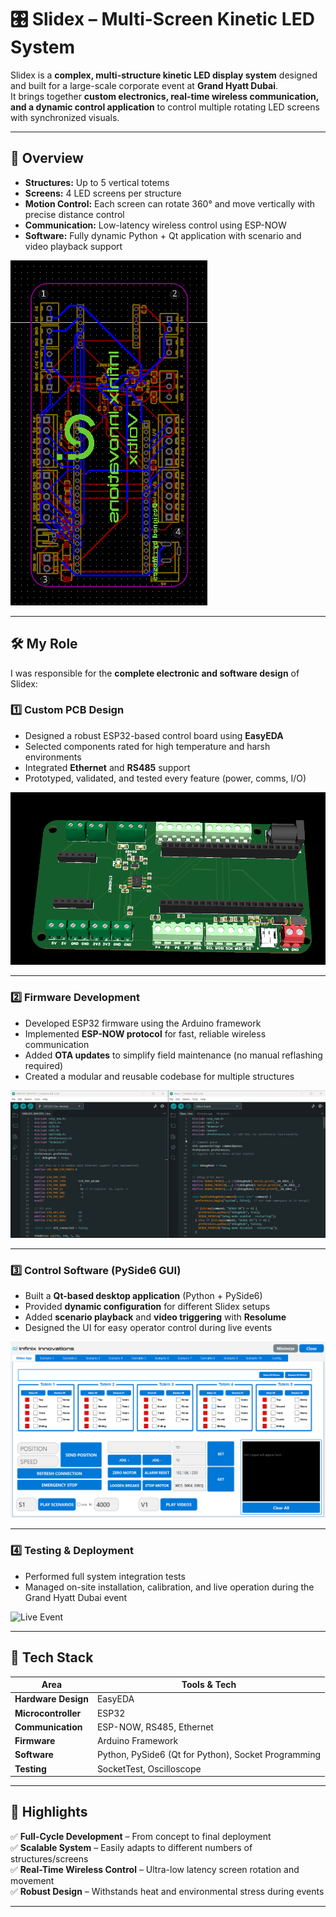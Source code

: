 # 🎛️ Slidex – Multi-Screen Kinetic LED System

Slidex is a **complex, multi-structure kinetic LED display system** designed and built for a large-scale corporate event at **Grand Hyatt Dubai**.  
It brings together **custom electronics, real-time wireless communication, and a dynamic control application** to control multiple rotating LED screens with synchronized visuals.

---

## 📖 Overview

- **Structures:** Up to 5 vertical totems  
- **Screens:** 4 LED screens per structure  
- **Motion Control:** Each screen can rotate 360° and move vertically with precise distance control  
- **Communication:** Low-latency wireless control using ESP-NOW  
- **Software:** Fully dynamic Python + Qt application with scenario and video playback support  

![System Overview](https://github.com/Mozetoo/Files/blob/main/brand-assets/Slidex/1.png)

---

## 🛠️ My Role

I was responsible for the **complete electronic and software design** of Slidex:

### 1️⃣ Custom PCB Design
- Designed a robust ESP32-based control board using **EasyEDA**
- Selected components rated for high temperature and harsh environments
- Integrated **Ethernet** and **RS485** support
- Prototyped, validated, and tested every feature (power, comms, I/O)

![PCB Design](https://github.com/Mozetoo/Files/blob/main/brand-assets/Slidex/2.png)

---

### 2️⃣ Firmware Development
- Developed ESP32 firmware using the Arduino framework
- Implemented **ESP-NOW protocol** for fast, reliable wireless communication
- Added **OTA updates** to simplify field maintenance (no manual reflashing required)
- Created a modular and reusable codebase for multiple structures

![Firmware Flow](https://github.com/Mozetoo/Files/blob/main/brand-assets/Slidex/firm.png)

---

### 3️⃣ Control Software (PySide6 GUI)
- Built a **Qt-based desktop application** (Python + PySide6)
- Provided **dynamic configuration** for different Slidex setups
- Added **scenario playback** and **video triggering** with **Resolume**
- Designed the UI for easy operator control during live events

![Control App Screenshot](https://github.com/Mozetoo/Files/blob/main/brand-assets/Slidex/4.png)

---

### 4️⃣ Testing & Deployment
- Performed full system integration tests
- Managed on-site installation, calibration, and live operation during the Grand Hyatt Dubai event

![Live Event](https://vimeo.com/1119897176?share=copy)

---

## 🧰 Tech Stack

| Area        | Tools & Tech |
|------------|-------------|
| **Hardware Design** | EasyEDA |
| **Microcontroller** | ESP32 |
| **Communication** | ESP-NOW, RS485, Ethernet |
| **Firmware** | Arduino Framework |
| **Software** | Python, PySide6 (Qt for Python), Socket Programming |
| **Testing** | SocketTest, Oscilloscope |

---

## 🚀 Highlights

✅ **Full-Cycle Development** – From concept to final deployment  
✅ **Scalable System** – Easily adapts to different numbers of structures/screens  
✅ **Real-Time Wireless Control** – Ultra-low latency screen rotation and movement  
✅ **Robust Design** – Withstands heat and environmental stress during events  

---

